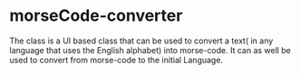 # morseCode-converter

The class is a UI based class that can be used to convert a text( in any language that uses the English alphabet) into morse-code. It can as well be used to convert from morse-code to the initial Language.
